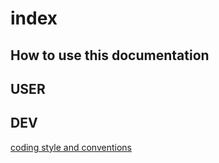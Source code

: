 # index

## How to use this documentation

## USER

## DEV

[coding style and conventions](/src/doc/DEV/conventions.md)
